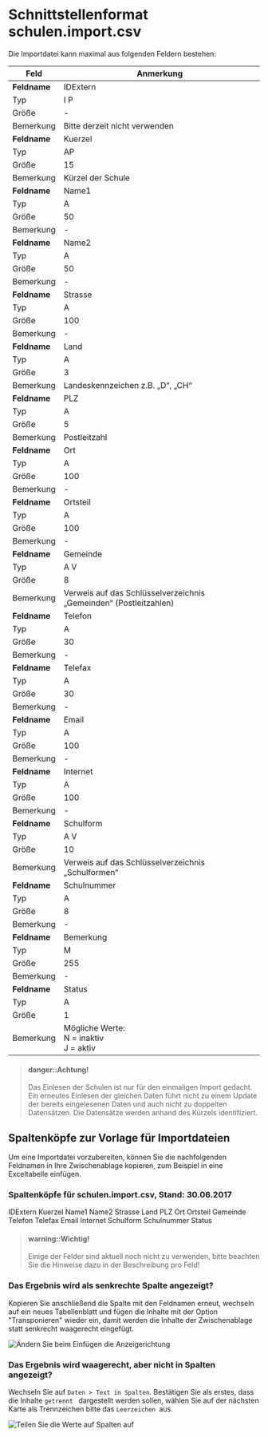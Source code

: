 # Schnittstellenformat schulen.import.csv



Die Importdatei kann maximal aus folgenden Feldern bestehen:

Feld|Anmerkung
---|---
**Feldname**|	 IDExtern 
Typ|	 I P 
Größe|	- 
Bemerkung|	 Bitte derzeit nicht verwenden 
**Feldname**|	 Kuerzel
Typ|	 AP 
Größe|	15
Bemerkung|	 Kürzel der Schule 
**Feldname**|	 Name1 
Typ|	 A 
Größe|	50
Bemerkung|	 - 
**Feldname**|	 Name2 
Typ|	 A 
Größe|	50
Bemerkung|	 - 
**Feldname**|	 Strasse 
Typ|	 A 
Größe|	100
Bemerkung|	 - 
**Feldname**|	 Land 
Typ|	 A 
Größe|	3
Bemerkung|	 Landeskennzeichen z.B. „D“, „CH“ 
**Feldname**|	 PLZ 
Typ|	 A 
Größe|	5
Bemerkung|	 Postleitzahl 
**Feldname**|	 Ort 
Typ|	 A 
Größe|	100
Bemerkung|	 - 
**Feldname**|	 Ortsteil 
Typ|	 A 
Größe|	100
Bemerkung|	 - 
**Feldname**|	 Gemeinde 
Typ|	 A V 
Größe|	8
Bemerkung|	Verweis auf das Schlüsselverzeichnis „Gemeinden“ (Postleitzahlen) 
**Feldname**|	 Telefon 
Typ|	 A 
Größe|	30
Bemerkung|	- 
**Feldname**|	 Telefax 
Typ|	 A 
Größe|	30
Bemerkung|	- 
**Feldname**|	 Email 
Typ|	 A 
Größe|	100
Bemerkung|	- 
**Feldname**|	 Internet 
Typ|	 A 
Größe|	100
Bemerkung|	- 
**Feldname**|	 Schulform 
Typ|	 A V 
Größe|	10
Bemerkung|	Verweis auf das Schlüsselverzeichnis „Schulformen“
**Feldname**|	Schulnummer 
Typ|	 A 
Größe|	8
Bemerkung|	-
**Feldname**|	Bemerkung
Typ|	 M 
Größe|	255
Bemerkung|	-
**Feldname**|	 Status 
Typ|	 A 
Größe|	1
Bemerkung|	Mögliche Werte:<br/>N = inaktiv<br/>J = aktiv



> #### danger::Achtung!
>
> Das Einlesen der Schulen ist nur für den einmaligen Import gedacht. Ein erneutes Einlesen der gleichen Daten führt nicht zu einem Update der bereits eingelesenen Daten und auch nicht zu doppelten Datensätzen. Die Datensätze werden anhand des Kürzels identifiziert.

## Spaltenköpfe zur Vorlage für Importdateien

Um eine Importdatei vorzubereiten, können Sie die nachfolgenden Feldnamen in Ihre Zwischenablage kopieren, zum Beispiel in eine Exceltabelle einfügen. 



### Spaltenköpfe für schulen.import.csv, Stand: 30.06.2017



IDExtern
Kuerzel
Name1
Name2
Strasse
Land
PLZ
Ort
Ortsteil
Gemeinde
Telefon
Telefax
Email
Internet
Schulform
Schulnummer
Status

> #### warning::Wichtig!
>
> Einige der Felder sind aktuell noch nicht zu verwenden, bitte beachten Sie die Hinweise dazu in der Beschreibung pro Feld!



### Das Ergebnis wird als senkrechte Spalte angezeigt?

Kopieren Sie anschließend die Spalte mit den Feldnamen erneut, wechseln auf ein neues Tabellenblatt und fügen die Inhalte mit der Option "Transponieren" wieder ein, damit werden die Inhalte der Zwischenablage statt senkrecht waagerecht eingefügt.

![Ändern Sie beim Einfügen die Anzeigerichtung](/assets/images/importe/magimp-8.png)

### Das Ergebnis wird waagerecht, aber nicht in Spalten angezeigt?

Wechseln Sie auf `Daten > Text in Spalten`. Bestätigen Sie als erstes, dass die Inhalte `getrennt ` dargestellt werden sollen, wählen Sie auf der nächsten Karte als Trennzeichen bitte das ``Leerzeichen ``aus.

![Teilen Sie die Werte auf Spalten auf](/assets/images/importe/magimp-9.png)


